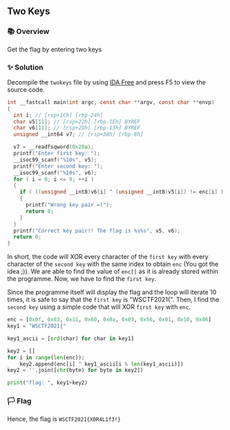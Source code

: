 ## Two Keys

### 📚 Overview

Get the flag by entering two keys

### ✨ Solution

Decompile the `twokeys` file by using [IDA Free](https://hex-rays.com/ida-free/) and press F5 to view the source code.

```c
int __fastcall main(int argc, const char **argv, const char **envp)
{
  int i; // [rsp+1Ch] [rbp-24h]
  char v5[11]; // [rsp+22h] [rbp-1Eh] BYREF
  char v6[11]; // [rsp+2Dh] [rbp-13h] BYREF
  unsigned __int64 v7; // [rsp+38h] [rbp-8h]

  v7 = __readfsqword(0x28u);
  printf("Enter first key: ");
  __isoc99_scanf("%10s", v5);
  printf("Enter second key: ");
  __isoc99_scanf("%10s", v6);
  for ( i = 0; i <= 9; ++i )
  {
    if ( ((unsigned __int8)v6[i] ^ (unsigned __int8)v5[i]) != enc[i] )
    {
      printf("Wrong key pair =(");
      return 0;
    }
  }
  printf("Correct key pair!! The flag is %s%s", v5, v6);
  return 0;
}
```

In short, the code will XOR every character of the `first key` with every character of the `second key` with the same index to obtain `enc` (You got the idea ;)).
We are able to find the value of `enc[]` as it is already stored within the programme. Now, we have to find the `first key`.

Since the programme itself will display the flag and the loop will iterate 10 times, it is safe to say that the `first key` is "WSCTF2021{".
Then, I find the `second key` using a simple code that will XOR `first key` with `enc`.

```python
enc = [0x0f, 0x63, 0x11, 0x60, 0x0a, 0x03, 0x56, 0x01, 0x10, 0x06]
key1 = "WSCTF2021{"

key1_ascii = [ord(char) for char in key1]

key2 = []
for i in range(len(enc)):
    key2.append(enc[i] ^ key1_ascii[i % len(key1_ascii)])
key2 = ''.join([chr(byte) for byte in key2])

print("flag: ", key1+key2)
```

### 🏳️ Flag

Hence, the flag is `WSCTF2021{X0R4L1f3!}`
